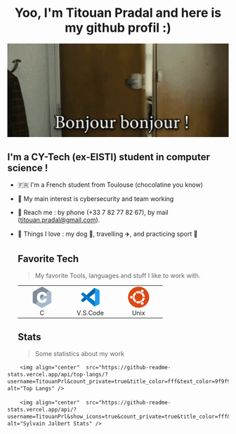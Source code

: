 <h1 align="center">
    Yoo, I'm Titouan Pradal and here is my github profil :)
</h1>

<p align="center">
  <img src="./bonjour.gif" alt="animated" />
</p>
    
<h2> I'm a CY-Tech (ex-EISTI) student in computer science ! </h2>
      
- 🇫🇷 I'm a French student from Toulouse (chocolatine you know)
- 👀 My main interest is cybersecurity and team working  
- 📱 Reach me : by phone (+33 7 82 77 82 67), by mail (titouan.pradal@gmail.com).
- 💛 Things I love : my dog 🐶, travelling ✈️, and practicing sport 🏃
    
    ## Favorite Tech
    > My favorite Tools, languages and stuff I like to work with.
    
    <table align="center">
      <tr>
      <td align="center" width="96">
            <img src="./c.svg" width="48" height="48" alt="C" />
          </a>
          <br>C
        </td>
        <td align="center" width="96">
            <img src="./vscode.svg" width="48" height="48" alt="V.S.Code" />
          </a>
          <br>V.S.Code
        </td>
        <td align="center" width="96">
            <img src="./ubuntu.svg" width="48" height="48" alt="Ubuntu" />
          </a>
          <br>Unix
        </td>
      </tr>
    </table>
    
    ## Stats
    > Some statistics about my work
<div display="inline-block">

        <img align="center"  src="https://github-readme-stats.vercel.app/api/top-langs/?username=TitouanPrl&count_private=true&title_color=fff&text_color=9f9f9f&bg_color=181818&border_color=0055CC&layout=compact&langs_count=10&custom_title=Languages%20In%20My%20Public%20Codes" alt="Top Langs" />

        <img align="center"  src="https://github-readme-stats.vercel.app/api/?username=TitouanPrl&show_icons=true&count_private=true&title_color=fff&icon_color=0055CC&text_color=9f9f9f&bg_color=181818&border_color=0055CC&hide=contribs,issues&custom_title=My%20GitHub%20Stats" alt="Sylvain Jalbert Stats" />
</div>
